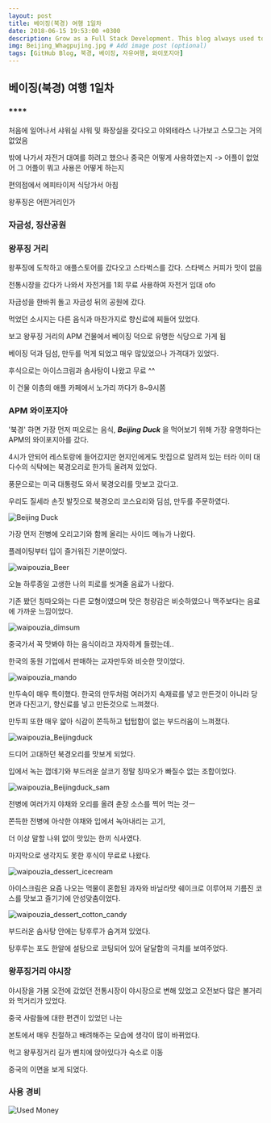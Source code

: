 ```yaml
---
layout: post
title: 베이징(북경) 여행 1일차
date: 2018-06-15 19:53:00 +0300
description: Grow as a Full Stack Development. This blog always used to keep learning knowledge.
img: Beijing_Whagpujing.jpg # Add image post (optional)
tags: [GitHub Blog, 북경, 베이징, 자유여행, 와이포지아]
---
```


## 베이징(북경) 여행 1일차

### ****
  
  처음에 일어나서 샤워실 샤워 및 화장실을 갖다오고 야외테라스 나가보고 스모그는 거의 없었음

  밖에 나가서 자전거 대여를 하려고 했으나 중국은 어떻게 사용하였는지 -> 어플이 없었어 그 어플이 뭐고 사용은 어떻게 하는지

  편의점에서 에피타이저 식당가서 아침

  왕푸징은 어떤거리인가

### **자금성, 징산공원**

  

### **왕푸징 거리**

  왕푸징에 도착하고 애플스토어를 갔다오고 스타벅스를 갔다. 스타벅스 커피가 맛이 없음

  전통시장을 갔다가 나와서 자전거를 1회 무료 사용하여 자전거 임대 ofo

  자금성을 한바퀴 돌고 자금성 뒤의 공원에 갔다.

  먹었던 소시지는 다른 음식과 마찬가지로 향신료에 찌들어 있었다.

  보고 왕푸징 거리의 APM 건물에서 베이징 덕으로 유명한 식당으로 가게 됨

  베이징 덕과 딤섬, 만두를 먹게 되었고 매우 많있었으나 가격대가 있었다.

  후식으로는 아이스크림과 솜사탕이 나왔고 무료 ^^

  이 건물 이층의 애플 카페에서 노가리 까다가 8~9시쯤

### **APM 와이포지아**
  
  '북경' 햐면 가장 먼저 떠오로는 음식, ***Beijing Duck*** 을 먹어보기 위해 가장 유명하다는 APM의 와이포지아를 갔다.

  4시가 안되어 레스토랑에 들어갔지만 현지인에게도 맛집으로 알려져 있는 터라 이미 대다수의 식탁에는 북경오리로 한가득 올려져 있었다.

  풍문으로는 미국 대통령도 와서 북경오리를 맛보고 갔다고.

  우리도 질세라 손짓 발짓으로 북경오리 코스요리와 딤섬, 만두를 주문하였다.

  ![Beijing Duck](..\assets\img\trip\2018-06-15\waipouzia_Beijingduck_sidemenu.jpg)

  가장 먼저 전병에 오리고기와 함께 올리는 사이드 메뉴가 나왔다.

  플레이팅부터 입이 즐거워진 기분이었다.

  ![waipouzia_Beer](..\assets\img\trip\2018-06-15\waipouzia_Beer.jpg)

  오늘 하루종일 고생한 나의 피로를 씻겨줄 음료가 나왔다.

  기존 봤던 칭따오와는 다른 모형이였으며 맛은 청량감은 비슷하였으나 맥주보다는 음료에 가까운 느낌이었다.

  ![waipouzia_dimsum](..\assets\img\trip\2018-06-15\waipouzia_dimsum.jpg)

  중국가서 꼭 맛봐야 하는 음식이라고 자자하게 들렸는데..

  한국의 동원 기업에서 판매하는 교자만두와 비슷한 맛이었다.

  ![waipouzia_mando](..\assets\img\trip\2018-06-15\waipouzia_mando.jpg)

  만두속이 매우 특이했다. 한국의 만두처럼 여러가지 속재료를 넣고 만든것이 아니라 당면과 다진고기, 향신료를 넣고 만든것으로 느껴졌다.

  만두피 또한 매우 얇아 식감이 쫀득하고 텁텁함이 없는 부드러움이 느껴졌다.

  ![waipouzia_Beijingduck](..\assets\img\trip\2018-06-15\waipouzia_beijingduck.jpg)

  드디어 고대하던 북경오리를 맛보게 되었다.

  입에서 녹는 껍데기와 부드러운 살코기 정말 칭따오가 빠질수 없는 조합이었다.

  ![waipouzia_Beijingduck_sam](..\assets\img\trip\2018-06-15\waipouzia_beijingduck_sam.jpg)
  
  전병에 여러가지 야채와 오리를 올려 춘장 소스를 찍어 먹는 것ㅡ

  쫀득한 전병에 아삭한 야채와 입에서 녹아내리는 고기,

  더 이상 말할 나위 없이 맛있는 한끼 식사였다.

  마지막으로 생각지도 못한 후식이 무료로 나왔다.

  ![waipouzia_dessert_icecream](..\assets\img\trip\2018-06-15\waipouzia_dessert_icecream.jpg)

  아이스크림은 요즘 나오는 먹물이 혼합된 과자와 바닐라맛 쉐이크로 이루어져 기름진 코스를 맛보고 즐기기에 안성맞춤이었다.

  ![waipouzia_dessert_cotton_candy](..\assets\img\trip\2018-06-15\waipouzia_dessert_cotton_candy.jpg)

  부드러운 솜사탕 안에는 탕후루가 숨겨져 있었다.

  탕후루는 포도 한알에 설탕으로 코팅되어 있어 달달함의 극치를 보여주었다.

### **왕푸징거리 야시장**

  야시장을 가봄 오전에 갔었던 전통시장이 야시장으로 변해 있었고 오전보다 많은 볼거리와 먹거리가 있었다.

  중국 사람들에 대한 편견이 있었던 나는

  본토에서 매우 친절하고 배려해주는 모습에 생각이 많이 바뀌었다.

  먹고 왕푸징거리 길가 벤치에 앉아있다가 숙소로 이동

  중국의 이면을 보게 되었다.

### **사용 경비**

  ![Used Money](..\assets\img\trip\2018-06-15\Used_Money.jpg)